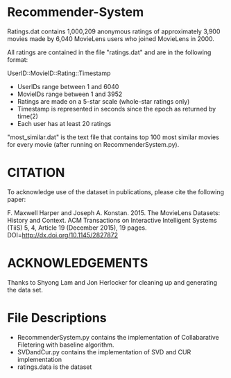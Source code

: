 # Recommender-System

Ratings.dat contains 1,000,209 anonymous ratings of approximately 3,900 movies 
made by 6,040 MovieLens users who joined MovieLens in 2000.

All ratings are contained in the file "ratings.dat" and are in the
following format:

UserID::MovieID::Rating::Timestamp

- UserIDs range between 1 and 6040 
- MovieIDs range between 1 and 3952
- Ratings are made on a 5-star scale (whole-star ratings only)
- Timestamp is represented in seconds since the epoch as returned by time(2)
- Each user has at least 20 ratings

"most_similar.dat" is the text file that contains top 100 most similar movies for every movie (after running on RecommenderSystem.py).

CITATION
================================================================================

To acknowledge use of the dataset in publications, please cite the following
paper:

F. Maxwell Harper and Joseph A. Konstan. 2015. The MovieLens Datasets: History
and Context. ACM Transactions on Interactive Intelligent Systems (TiiS) 5, 4,
Article 19 (December 2015), 19 pages. DOI=http://dx.doi.org/10.1145/2827872


ACKNOWLEDGEMENTS
================================================================================

Thanks to Shyong Lam and Jon Herlocker for cleaning up and generating the data
set.

File Descriptions 
================================================================================

- RecommenderSystem.py contains the implementation of Collabarative Filetering with baseline algorithm.
- SVDandCur.py          contains the implementation of SVD and CUR implementation 
- ratings.data  is the dataset 


